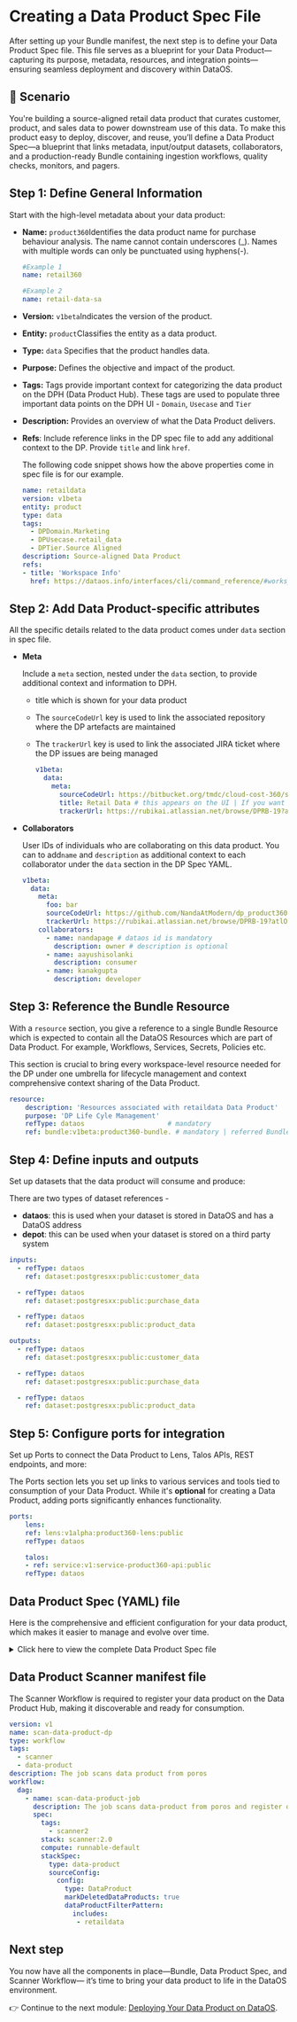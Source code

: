 # Creating a Data Product Spec File

After setting up your Bundle manifest, the next step is to define your Data Product Spec file. This file serves as a blueprint for your Data Product—capturing its purpose, metadata, resources, and integration points—ensuring seamless deployment and discovery within DataOS.

## 📘 Scenario

You're building a source-aligned retail data product that curates customer, product, and sales data to power downstream use of this data. To make this product easy to deploy, discover, and reuse, you’ll define a Data Product Spec—a blueprint that links metadata, input/output datasets, collaborators, and a production-ready Bundle containing ingestion workflows, quality checks, monitors, and pagers.

## Step 1: Define General Information

Start with the high-level metadata about your data product:


- **Name:** `product360`Identifies the data product name for purchase behaviour analysis. The name cannot contain underscores (_). Names with multiple words can only be punctuated using hyphens(-).
    
    ```yaml
    #Example 1
    name: retail360
    
    #Example 2
    name: retail-data-sa
    ```
    
- **Version:** `v1beta`Indicates the version of the product.
- **Entity:** `product`Classifies the entity as a data product.
- **Type:** `data` Specifies that the product handles data.
- **Purpose:** Defines the objective and impact of the product.
- **Tags:** Tags provide important context for categorizing the data product on the DPH (Data Product Hub). These tags are used to populate three important data points on the DPH UI - `Domain`, `Usecase` and `Tier`
- **Description:** Provides an overview of what the Data Product delivers.
- **Refs**: Include reference links in the DP spec file to add any additional context to the DP.  Provide `title` and link `href`.
    
    The following code snippet shows how the above properties come in spec file is for our example.
    
    ```yaml
    name: retaildata
    version: v1beta
    entity: product
    type: data
    tags:   
      - DPDomain.Marketing
      - DPUsecase.retail_data
      - DPTier.Source Aligned
    description: Source-aligned Data Product
    refs:
    - title: 'Workspace Info'
      href: https://dataos.info/interfaces/cli/command_reference/#workspace
    ```
    

## Step 2: Add Data Product-specific attributes

All the specific details related to the data product comes under `data` section in spec file.

- **Meta**
    
    Include a `meta` section, nested under the `data` section, to provide additional context and information to DPH.
    - title which is shown for your data product
    - The `sourceCodeUrl` key is used to link the associated repository where the DP artefacts are maintained
    - The `trackerUrl` key is used to link the associated JIRA ticket where the DP issues are being managed
        
        ```yaml
        v1beta:
          data:
            meta:
              sourceCodeUrl: https://bitbucket.org/tmdc/cloud-cost-360/src/main/
              title: Retail Data # this appears on the UI | If you want to capitalise and format your DP name's appearance on DPH
              trackerUrl: https://rubikai.atlassian.net/browse/DPRB-19?atlOrigin=eyJpIjoiZDVmMDNmYmYxOWYwNGVjZDlhNDdiYTA4NTZmMjg0NTIiLCJwIjoiaiJ9
        ```
        
- **Collaborators**
    
    User IDs of individuals who are collaborating on this data product. You can to add`name` and `description` as additional context to each collaborator under the `data` section in the DP Spec YAML.
    
    ```yaml
    v1beta:
      data:
        meta:
          foo: bar
          sourceCodeUrl: https://github.com/NandaAtModern/dp_product360/tree/master/product360
          trackerUrl: https://rubikai.atlassian.net/browse/DPRB-19?atlOrigin=eyJpIjoiZDVmMDNmYmYxOWYwNGVjZDlhNDdiYTA4NTZmMjg0NTIiLCJwIjoiaiJ9
        collaborators:
          - name: nandapage # dataos id is mandatory
            description: owner # description is optional
          - name: aayushisolanki
            description: consumer
          - name: kanakgupta
            description: developer
    ```
    
## Step 3: Reference the Bundle Resource
    
With a `resource` section, you give a reference to a single Bundle Resource which is expected to contain all the DataOS Resources which are part of Data Product. For example, Workflows, Services, Secrets, Policies etc.

This section is crucial to bring every workspace-level resource needed for the DP under one umbrella for lifecycle management and context comprehensive context sharing of the Data Product.

```yaml
resource:
    description: 'Resources associated with retaildata Data Product'
    purpose: 'DP Life Cyle Management'
    refType: dataos                     # mandatory
    ref: bundle:v1beta:product360-bundle. # mandatory | referred Bundle must exist
```
    
## Step 4: Define inputs and outputs
Set up datasets that the data product will consume and produce:
    
There are two types of dataset references - 

- **dataos**: this is used when your dataset is stored in DataOS and has a DataOS address
- **depot**: this can be used when your dataset is stored on a third party system

```yaml
inputs:
  - refType: dataos
    ref: dataset:postgresxx:public:customer_data

  - refType: dataos
    ref: dataset:postgresxx:public:purchase_data

  - refType: dataos
    ref: dataset:postgresxx:public:product_data

outputs:
  - refType: dataos
    ref: dataset:postgresxx:public:customer_data

  - refType: dataos
    ref: dataset:postgresxx:public:purchase_data

  - refType: dataos
    ref: dataset:postgresxx:public:product_data
```
        
## Step 5: Configure ports for integration
Set up Ports to connect the Data Product to Lens, Talos APIs, REST endpoints, and more:
    
The Ports section lets you set up links to various services and tools tied to consumption of your Data Product. While it's **optional** for creating a Data Product, adding ports significantly enhances functionality.

```yaml
ports:
    lens:
    ref: lens:v1alpha:product360-lens:public
    refType: dataos

    talos:
    - ref: service:v1:service-product360-api:public
    refType: dataos
```
    
## Data Product Spec (YAML) file

Here is the comprehensive and efficient configuration for your data product, which makes it easier to manage and evolve over time.
<details>
<summary>Click here to view the complete Data Product Spec file</summary>

```yaml
name: retaildata
version: v1beta
type: data
description: Source-aligned Data Product
tags:
  - DPDomain.Marketing
  - DPUsecase.retail_data
  - DPTier.Source Aligned
v1beta:
  data:
    meta:
      title: Retail Data
      #sourceCodeUrl: https://bitbucket.org/tmdc/product-affinity-training/src/main/
      #trackerUrl: https://rubikai.atlassian.net/browse/DPRB-65
    
    collaborators:
      - name: manishagrawal      #Provide dataos id 
        description: owner
      - name: deepakjaiswal
        description: developer
      - name: nandapage
        description: consumer
      - name: aayushisolanki
        description: consumer
    resource:
      refType: dataos
      ref: bundle:v1beta:retaildata-bundle-xx
    inputs:
      - refType: dataos
        ref: dataset:postgresxx:public:customer_data

      - refType: dataos
        ref: dataset:postgresxx:public:purchase_data

      - refType: dataos
        ref: dataset:postgresxx:public:product_data

    outputs:
      - refType: dataos
        ref: dataset:postgresxx:public:customer_data

      - refType: dataos
        ref: dataset:postgresxx:public:purchase_data

      - refType: dataos
        ref: dataset:postgresxx:public:product_data

    ports:
             
```
</details>

## Data Product Scanner manifest file
The Scanner Workflow is required to register your data product on the Data Product Hub, making it discoverable and ready for consumption.

```yaml
version: v1
name: scan-data-product-dp
type: workflow
tags:
  - scanner
  - data-product
description: The job scans data product from poros
workflow:
  dag:
    - name: scan-data-product-job
      description: The job scans data-product from poros and register data to metis
      spec:
        tags:
          - scanner2
        stack: scanner:2.0
        compute: runnable-default
        stackSpec:
          type: data-product
          sourceConfig:
            config:
              type: DataProduct
              markDeletedDataProducts: true
              dataProductFilterPattern:
                includes:
                 - retaildata
```

## Next step

You now have all the components in place—Bundle, Data Product Spec, and Scanner Workflow— it’s time to bring your data product to life in the DataOS environment.

👉 Continue to the next module: [Deploying Your Data Product on DataOS](/learn/dp_developer_learn_track/deploy_dp_cli/).
